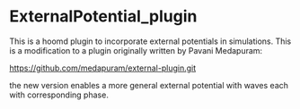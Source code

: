 # ExternalPotential_plugin
This is a hoomd plugin to incorporate external potentials in simulations. This is a modification to a plugin 
originally written by Pavani Medapuram:

https://github.com/medapuram/external-plugin.git

the new version enables a more general external potential with waves each with corresponding phase.

